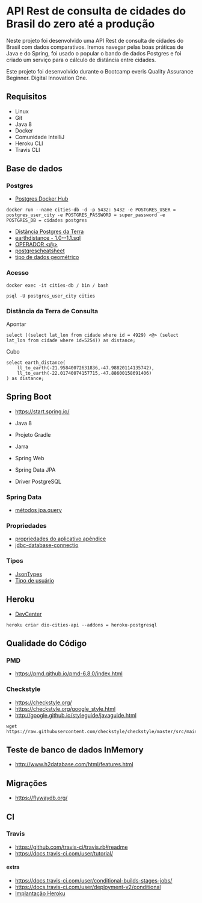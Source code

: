 # API Rest de consulta de cidades do Brasil do zero até a produção

Neste projeto foi desenvolvido uma API Rest de consulta de cidades do Brasil com dados comparativos. 
Iremos navegar pelas boas práticas de Java e do Spring, foi usado o popular o bando de dados Postgres e foi criado um serviço para o cálculo de distância entre cidades.

Este projeto foi desenvolvido durante o Bootcamp everis Quality Assurance Beginner. Digital Innovation One.

## Requisitos

- Linux
- Git
- Java 8
- Docker
- Comunidade IntelliJ
- Heroku CLI
- Travis CLI

## Base de dados

### Postgres

- [Postgres Docker Hub](https://hub.docker.com/_/postgres)

```
docker run --name cities-db -d -p 5432: 5432 -e POSTGRES_USER = postgres_user_city -e POSTGRES_PASSWORD = super_password -e POSTGRES_DB = cidades postgres
```

- [Distância Postgres da Terra](https://www.postgresql.org/docs/current/earthdistance.html)
- [earthdistance - 1.0--1.1.sql](https://github.com/postgres/postgres/blob/master/contrib/earthdistance/earthdistance--1.0--1.1.sql)
- [OPERADOR <@>](https://github.com/postgres/postgres/blob/master/contrib/earthdistance/earthdistance--1.1.sql)
- [postgrescheatsheet](https://postgrescheatsheet.com/#/tables)
- [tipo de dados geométrico](https://www.postgresql.org/docs/current/datatype-geometric.html)

### Acesso

```
docker exec -it cities-db / bin / bash

psql -U postgres_user_city cities
```

### Distância da Terra de Consulta

Apontar

```
select ((select lat_lon from cidade where id = 4929) <@> (select lat_lon from cidade where id=5254)) as distance;
```

Cubo

```
select earth_distance(
    ll_to_earth(-21.95840072631836,-47.98820114135742), 
    ll_to_earth(-22.01740074157715,-47.88600158691406)
) as distance;
```

## Spring Boot

- https://start.spring.io/

- Java 8
- Projeto Gradle
- Jarra
- Spring Web
- Spring Data JPA
- Driver PostgreSQL

### Spring Data

- [métodos jpa.query](https://docs.spring.io/spring-data/jpa/docs/current/reference/html/#jpa.query-methods)

### Propriedades

- [propriedades do aplicativo apêndice](https://docs.spring.io/spring-boot/docs/current/reference/html/appendix-application-properties.html)
- [jdbc-database-connectio](https://www.codejava.net/java-se/jdbc/jdbc-database-connection-url-for-common-databases)

### Tipos

- [JsonTypes](https://github.com/vladmihalcea/hibernate-types)
- [Tipo de usuário](https://docs.jboss.org/hibernate/orm/3.5/api/org/hibernate/usertype/UserType.html)

## Heroku

- [DevCenter](https://devcenter.heroku.com/articles/getting-started-with-gradle-on-heroku)

```
heroku criar dio-cities-api --addons = heroku-postgresql
```

## Qualidade do Código

### PMD

- https://pmd.github.io/pmd-6.8.0/index.html

### Checkstyle

- https://checkstyle.org/
- https://checkstyle.org/google_style.html
- http://google.github.io/styleguide/javaguide.html

```
wget https://raw.githubusercontent.com/checkstyle/checkstyle/master/src/main/resources/google_checks.xml
```

## Teste de banco de dados InMemory

- http://www.h2database.com/html/features.html

## Migrações

- https://flywaydb.org/

## CI

### Travis

- https://github.com/travis-ci/travis.rb#readme
- https://docs.travis-ci.com/user/tutorial/

#### extra

- https://docs.travis-ci.com/user/conditional-builds-stages-jobs/
- https://docs.travis-ci.com/user/deployment-v2/conditional
- [Implantação Heroku](https://docs.travis-ci.com/user/deployment/heroku/)